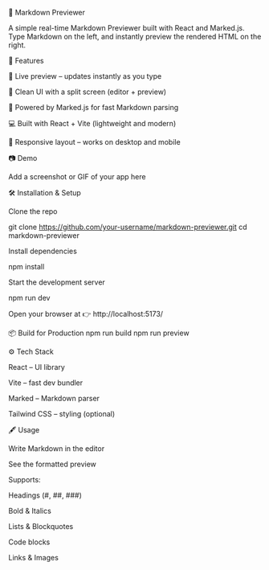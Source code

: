 📝 Markdown Previewer

A simple real-time Markdown Previewer built with React and Marked.js.
Type Markdown on the left, and instantly preview the rendered HTML on the right.

🚀 Features

🔄 Live preview – updates instantly as you type

🎨 Clean UI with a split screen (editor + preview)

🧩 Powered by Marked.js for fast Markdown parsing

💻 Built with React + Vite (lightweight and modern)

📱 Responsive layout – works on desktop and mobile

📷 Demo

Add a screenshot or GIF of your app here

🛠️ Installation & Setup

Clone the repo

git clone https://github.com/your-username/markdown-previewer.git
cd markdown-previewer


Install dependencies

npm install


Start the development server

npm run dev


Open your browser at
👉 http://localhost:5173/

📦 Build for Production
npm run build
npm run preview

⚙️ Tech Stack

React – UI library

Vite – fast dev bundler

Marked – Markdown parser

Tailwind CSS – styling (optional)

🖋️ Usage

Write Markdown in the editor

See the formatted preview

Supports:

Headings (#, ##, ###)

Bold & Italics

Lists & Blockquotes

Code blocks

Links & Images

